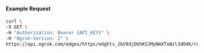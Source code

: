<!-- Code generated for API Clients. DO NOT EDIT. -->

#### Example Request

```bash
curl \
-X GET \
-H "Authorization: Bearer {API_KEY}" \
-H "Ngrok-Version: 2" \
https://api.ngrok.com/edges/https/edghts_2bV9djDUhKSJMyNmXTxWzl3dO4K/routes/edghtsrt_2bV9dfTICmpYomollSQtL8CAibo/oauth
```
